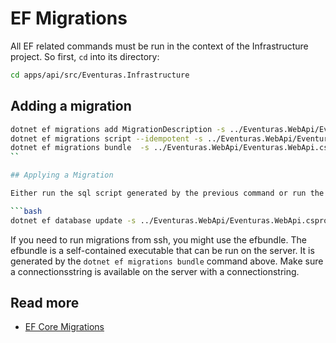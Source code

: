 # EF Migrations

All EF related commands must be run in the context of the Infrastructure project. So first, `cd` into its directory:

```bash
cd apps/api/src/Eventuras.Infrastructure
```

## Adding a migration

````bash
dotnet ef migrations add MigrationDescription -s ../Eventuras.WebApi/Eventuras.WebApi.csproj
dotnet ef migrations script --idempotent -s ../Eventuras.WebApi/Eventuras.WebApi.csproj --output ./sqlscript/database-migrations.sql
dotnet ef migrations bundle  -s ../Eventuras.WebApi/Eventuras.WebApi.csproj
``

## Applying a Migration

Either run the sql script generated by the previous command or run the following command:

```bash
dotnet ef database update -s ../Eventuras.WebApi/Eventuras.WebApi.csproj
````

If you need to run migrations from ssh, you might use the efbundle. The efbundle is a self-contained executable that can be run on the server. It is generated by the `dotnet ef migrations bundle` command above. Make sure a connectionsstring is available on the server with a connectionstring.

## Read more

- [EF Core Migrations](https://learn.microsoft.com/en-us/ef/core/managing-schemas/migrations/applying?tabs=dotnet-core-cli)
